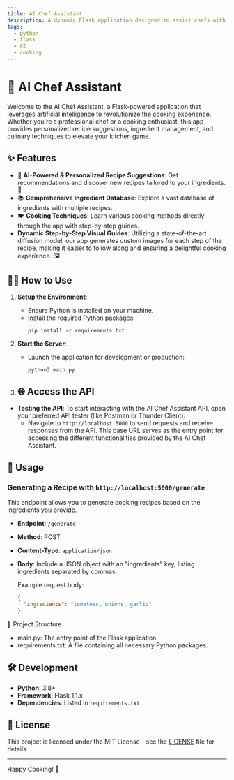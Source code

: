 ```yaml
---
title: AI Chef Assistant
description: A dynamic Flask application designed to assist chefs with AI-powered recipes and kitchen management tools.
tags:
  - python
  - flask
  - AI
  - cooking
---
```


# 🍳 AI Chef Assistant

Welcome to the AI Chef Assistant, a Flask-powered application that leverages artificial intelligence to revolutionize the cooking experience. Whether you're a professional chef or a cooking enthusiast, this app provides personalized recipe suggestions, ingredient management, and culinary techniques to elevate your kitchen game.

## ✨ Features

- 🤖 **AI-Powered & Personalized Recipe Suggestions**: Get recommendations and discover new recipes tailored to your ingredients. 🥗
- 📚 **Comprehensive Ingredient Database**: Explore a vast database of ingredients with multiple recipes.
- 🍽️ **Cooking Techniques**: Learn various cooking methods directly through the app with step-by-step guides.
- **Dynamic Step-by-Step Visual Guides**: Utilizing a state-of-the-art diffusion model, our app generates custom images for each step of the recipe, making it easier to follow along and ensuring a delightful cooking experience. 🖼️


## 💁‍♀️ How to Use

1. **Setup the Environment**:
   - Ensure Python is installed on your machine.
   - Install the required Python packages:
     ```
     pip install -r requirements.txt
     ```

2. **Start the Server**:
   - Launch the application for development or production:
     ```
     python3 main.py
     ```

3. ## 🌐 Access the API

- **Testing the API**: To start interacting with the AI Chef Assistant API, open your preferred API tester (like Postman or Thunder Client).
  - Navigate to `http://localhost:5000` to send requests and receive responses from the API. This base URL serves as the entry point for accessing the different functionalities provided by the AI Chef Assistant.
## 📝 Usage

### Generating a Recipe with `http://localhost:5000/generate`
This endpoint allows you to generate cooking recipes based on the ingredients you provide.

- **Endpoint**: `/generate`
- **Method**: POST
- **Content-Type**: `application/json`
- **Body**: Include a JSON object with an "ingredients" key, listing ingredients separated by commas.
  
  Example request body:
  ```json
  {
    "ingredients": "tomatoes, onions, garlic"
  }

📖 Project Structure
   - main.py: The entry point of the Flask application.
   - requirements.txt: A file containing all necessary Python packages.


## 🛠️ Development

- **Python**: 3.8+
- **Framework**: Flask 1.1.x
- **Dependencies**: Listed in `requirements.txt`

## 📝 License

This project is licensed under the MIT License - see the [LICENSE](LICENSE) file for details.

---

Happy Cooking! 🌟

